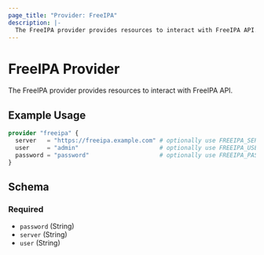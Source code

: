 ```yaml
---
page_title: "Provider: FreeIPA"
description: |-
  The FreeIPA provider provides resources to interact with FreeIPA API.
---
```


# FreeIPA Provider

The FreeIPA provider provides resources to interact with FreeIPA API.

## Example Usage

```terraform
provider "freeipa" {
  server   = "https://freeipa.example.com" # optionally use FREEIPA_SERVER env var
  user     = "admin"                       # optionally use FREEIPA_USER env var
  password = "password"                    # optionally use FREEIPA_PASSWORD env var
}
```

<!-- schema generated by tfplugindocs -->
## Schema

### Required

- `password` (String)
- `server` (String)
- `user` (String)
